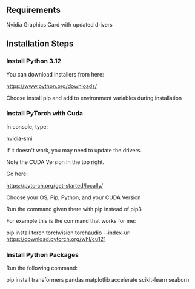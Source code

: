 ## Requirements
Nvidia Graphics Card with updated drivers

## Installation Steps
### Install Python 3.12 

You can download installers from here:

https://www.python.org/downloads/

Choose install pip and add to environment variables during installation

### Install PyTorch with Cuda
In console, type:

nvidia-smi

If it doesn't work, you may need to update the drivers.

Note the CUDA Version in the top right.

Go here:

https://pytorch.org/get-started/locally/

Choose your OS, Pip, Python, and your CUDA Version

Run the command given there with pip instead of pip3

For example this is the command that works for me:

pip install torch torchvision torchaudio --index-url https://download.pytorch.org/whl/cu121

### Install Python Packages
Run the following command:

pip install transformers pandas matplotlib accelerate scikit-learn seaborn

